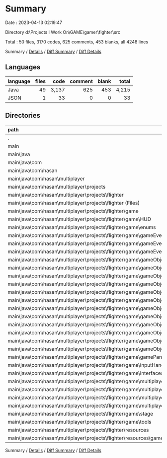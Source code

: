 # Summary

Date : 2023-04-13 02:19:47

Directory d:\\Projects I Work On\\GAME\\gamer\\fighter\\src

Total : 50 files,  3170 codes, 625 comments, 453 blanks, all 4248 lines

Summary / [Details](details.md) / [Diff Summary](diff.md) / [Diff Details](diff-details.md)

## Languages
| language | files | code | comment | blank | total |
| :--- | ---: | ---: | ---: | ---: | ---: |
| Java | 49 | 3,137 | 625 | 453 | 4,215 |
| JSON | 1 | 33 | 0 | 0 | 33 |

## Directories
| path | files | code | comment | blank | total |
| :--- | ---: | ---: | ---: | ---: | ---: |
| . | 50 | 3,170 | 625 | 453 | 4,248 |
| main | 50 | 3,170 | 625 | 453 | 4,248 |
| main\\java | 50 | 3,170 | 625 | 453 | 4,248 |
| main\\java\\com | 50 | 3,170 | 625 | 453 | 4,248 |
| main\\java\\com\\hasan | 50 | 3,170 | 625 | 453 | 4,248 |
| main\\java\\com\\hasan\\multiplayer | 50 | 3,170 | 625 | 453 | 4,248 |
| main\\java\\com\\hasan\\multiplayer\\projects | 50 | 3,170 | 625 | 453 | 4,248 |
| main\\java\\com\\hasan\\multiplayer\\projects\\flighter | 50 | 3,170 | 625 | 453 | 4,248 |
| main\\java\\com\\hasan\\multiplayer\\projects\\flighter (Files) | 1 | 31 | 6 | 13 | 50 |
| main\\java\\com\\hasan\\multiplayer\\projects\\flighter\\game | 48 | 3,106 | 619 | 440 | 4,165 |
| main\\java\\com\\hasan\\multiplayer\\projects\\flighter\\game\\HUD | 4 | 317 | 120 | 45 | 482 |
| main\\java\\com\\hasan\\multiplayer\\projects\\flighter\\game\\enums | 6 | 262 | 30 | 45 | 337 |
| main\\java\\com\\hasan\\multiplayer\\projects\\flighter\\game\\gameEvent | 7 | 156 | 23 | 35 | 214 |
| main\\java\\com\\hasan\\multiplayer\\projects\\flighter\\game\\gameEvent (Files) | 2 | 61 | 18 | 10 | 89 |
| main\\java\\com\\hasan\\multiplayer\\projects\\flighter\\game\\gameEvent\\handlers | 5 | 95 | 5 | 25 | 125 |
| main\\java\\com\\hasan\\multiplayer\\projects\\flighter\\game\\gameObjects | 12 | 1,234 | 194 | 143 | 1,571 |
| main\\java\\com\\hasan\\multiplayer\\projects\\flighter\\game\\gameObjects (Files) | 1 | 34 | 24 | 6 | 64 |
| main\\java\\com\\hasan\\multiplayer\\projects\\flighter\\game\\gameObjects\\entities | 10 | 1,190 | 170 | 134 | 1,494 |
| main\\java\\com\\hasan\\multiplayer\\projects\\flighter\\game\\gameObjects\\entities\\objectType | 7 | 965 | 143 | 94 | 1,202 |
| main\\java\\com\\hasan\\multiplayer\\projects\\flighter\\game\\gameObjects\\entities\\objectType (Files) | 1 | 118 | 20 | 9 | 147 |
| main\\java\\com\\hasan\\multiplayer\\projects\\flighter\\game\\gameObjects\\entities\\objectType\\objects | 6 | 847 | 123 | 85 | 1,055 |
| main\\java\\com\\hasan\\multiplayer\\projects\\flighter\\game\\gameObjects\\entities\\objectType\\objects (Files) | 2 | 203 | 17 | 43 | 263 |
| main\\java\\com\\hasan\\multiplayer\\projects\\flighter\\game\\gameObjects\\entities\\objectType\\objects\\rps | 4 | 644 | 106 | 42 | 792 |
| main\\java\\com\\hasan\\multiplayer\\projects\\flighter\\game\\gameObjects\\entities\\playerType | 3 | 225 | 27 | 40 | 292 |
| main\\java\\com\\hasan\\multiplayer\\projects\\flighter\\game\\gameObjects\\entities\\playerType (Files) | 1 | 85 | 15 | 9 | 109 |
| main\\java\\com\\hasan\\multiplayer\\projects\\flighter\\game\\gameObjects\\entities\\playerType\\playerTypeEntities | 2 | 140 | 12 | 31 | 183 |
| main\\java\\com\\hasan\\multiplayer\\projects\\flighter\\game\\gameObjects\\enums | 1 | 10 | 0 | 3 | 13 |
| main\\java\\com\\hasan\\multiplayer\\projects\\flighter\\game\\gamePanel | 1 | 137 | 29 | 20 | 186 |
| main\\java\\com\\hasan\\multiplayer\\projects\\flighter\\game\\inputHandleing | 3 | 162 | 21 | 24 | 207 |
| main\\java\\com\\hasan\\multiplayer\\projects\\flighter\\game\\interfaces | 2 | 46 | 7 | 6 | 59 |
| main\\java\\com\\hasan\\multiplayer\\projects\\flighter\\game\\multiplayer | 8 | 560 | 95 | 82 | 737 |
| main\\java\\com\\hasan\\multiplayer\\projects\\flighter\\game\\multiplayer (Files) | 1 | 197 | 27 | 23 | 247 |
| main\\java\\com\\hasan\\multiplayer\\projects\\flighter\\game\\multiplayer\\handlers | 6 | 283 | 45 | 48 | 376 |
| main\\java\\com\\hasan\\multiplayer\\projects\\flighter\\game\\multiplayer\\personalLobby | 1 | 80 | 23 | 11 | 114 |
| main\\java\\com\\hasan\\multiplayer\\projects\\flighter\\game\\stage | 2 | 116 | 36 | 21 | 173 |
| main\\java\\com\\hasan\\multiplayer\\projects\\flighter\\game\\tools | 3 | 116 | 64 | 19 | 199 |
| main\\java\\com\\hasan\\multiplayer\\projects\\flighter\\resources | 1 | 33 | 0 | 0 | 33 |
| main\\java\\com\\hasan\\multiplayer\\projects\\flighter\\resources\\gameResources | 1 | 33 | 0 | 0 | 33 |

Summary / [Details](details.md) / [Diff Summary](diff.md) / [Diff Details](diff-details.md)